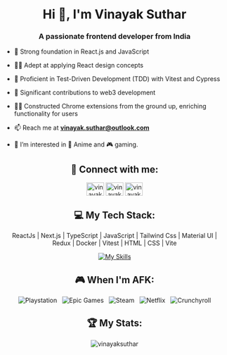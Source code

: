 <h1 align="center">Hi 👋, I'm Vinayak Suthar</h1>
<h3 align="center">A passionate frontend developer from India</h3>

- 🔭 Strong foundation in React.js and JavaScript

- 👨‍💻  Adept at applying React design concepts

- 📝 Proficient in Test-Driven Development (TDD) with Vitest and Cypress

- 🤝 Significant contributions to web3 development

- 👨‍💻 Constructed Chrome extensions from the ground up, enriching functionality for users

- 📫 Reach me at **vinayak.suthar@outlook.com**

- 👀 I’m interested in 💢 Anime and 🎮 gaming.

<div align="center">
<h2 align="center">🔗 Connect with me:</h2>
<p align="center">
<a href="https://linkedin.com/in/vinayak-suthar" target="blank"><img align="center" src="https://raw.githubusercontent.com/rahuldkjain/github-profile-readme-generator/master/src/images/icons/Social/linked-in-alt.svg" alt="vinayaksuthar" height="30" width="40" /></a>
<a href="https://twitter.com/vinayaksuthar4" target="blank"><img align="center" src="https://raw.githubusercontent.com/rahuldkjain/github-profile-readme-generator/master/src/images/icons/Social/twitter.svg" alt="vinayaksuthar4" height="30" width="40" /></a>
<a href="https://instagram.com/vinayak_1337/" target="blank"><img align="center" src="https://raw.githubusercontent.com/rahuldkjain/github-profile-readme-generator/master/src/images/icons/Social/instagram.svg" alt="vinayak_1337" height="30" width="40" /></a>
</p>
</div>

<div align="center">

## 💻 My Tech Stack:

ReactJs | Next.js | TypeScript | JavaScript | Tailwind Css | Material UI | Redux | Docker | Vitest | HTML | CSS | Vite

[![My Skills](https://skillicons.dev/icons?i=react,nextjs,ts,js,tailwind,materialui,docker,redux,vitest,html,css,vite)](https://skillicons.dev)

## 🎮 When I'm AFK:

![Playstation](https://img.shields.io/badge/Playstation-003791?style=for-the-badge&logo=playstation&logoColor=white) &nbsp;
![Epic Games](https://img.shields.io/badge/epicgames-%23313131.svg?style=for-the-badge&logo=epicgames&logoColor=white) &nbsp;
![Steam](https://img.shields.io/badge/steam-%23000000.svg?style=for-the-badge&logo=steam&logoColor=white) &nbsp;
![Netflix](https://img.shields.io/badge/Netflix-E50914?style=for-the-badge&logo=netflix&logoColor=white) &nbsp;
![Crunchyroll](https://img.shields.io/badge/Crunchyroll-F47521?style=for-the-badge&logo=crunchyroll&logoColor=white)

## 🏆 My Stats:

<p><img align="center" src="https://github-readme-stats.vercel.app/api/top-langs?username=vinayaksuthar&show_icons=true&locale=en&layout=compact" alt="vinayaksuthar" /></p>
</div>
